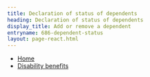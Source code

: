 ```yaml
---
title: Declaration of status of dependents
heading: Declaration of status of dependents
display_title: Add or remove a dependent
entryname: 686-dependent-status
layout: page-react.html
---
```

<nav class="va-nav-breadcrumbs">
  <ul class="row va-nav-breadcrumbs-list columns" role="menubar" aria-label="Primary">
    <li><a href="/">Home</a></li>
    <li><a href="/disability/"> Disability benefits </a></li>
  </ul>
</nav>
